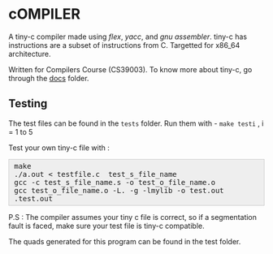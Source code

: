 # cOMPILER

A tiny-c compiler made using *flex*, *yacc*, and *gnu assembler*.
tiny-c has instructions are a subset of instructions from C.
Targetted for x86_64 architecture.

Written for Compilers Course (CS39003). To know more about tiny-c, go through the [docs](docs/) folder.

## Testing

The test files can be found in the `tests` folder. Run them with - `make testi` , i = 1 to 5

Test your own tiny-c file with :
<pre style="background: rgb(238, 238, 238); border: 1px solid rgb(204, 204, 204); padding: 5px 10px;">make
./a.out < testfile.c  test_s_file_name
gcc -c test_s_file_name.s -o test_o_file_name.o
gcc test_o_file_name.o -L. -g -lmylib -o test.out
.test.out</pre>
P.S : The compiler assumes your tiny c file is correct, so if a segmentation fault is faced, make sure your test file is tiny-c compatible.

The quads generated for this program can be found in the test folder.
